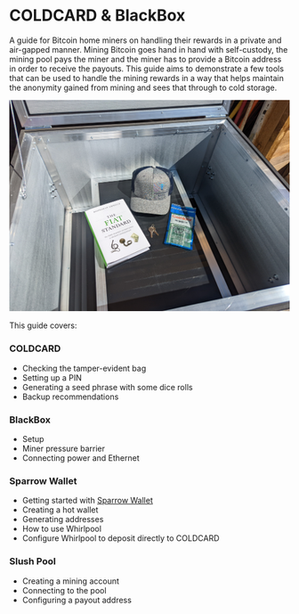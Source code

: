 # COLDCARD & BlackBox
A guide for Bitcoin home miners on handling their rewards in a private and air-gapped manner. Mining Bitcoin goes hand in hand with self-custody, the mining pool pays the miner and the miner has to provide a Bitcoin address in order to receive the payouts. This guide aims to demonstrate a few tools that can be used to handle the mining rewards in a way that helps maintain the anonymity gained from mining and sees that through to cold storage. 

<p align="center">
  <img width="750" src="assets/BB13.jpg">
</p>

This guide covers:

### COLDCARD
- Checking the tamper-evident bag
- Setting up a PIN
- Generating a seed phrase with some dice rolls
- Backup recommendations

### BlackBox
- Setup
- Miner pressure barrier
- Connecting power and Ethernet

### Sparrow Wallet
- Getting started with [Sparrow Wallet](https://www.sparrowwallet.com/)
- Creating a hot wallet
- Generating addresses
- How to use Whirlpool
- Configure Whirlpool to deposit directly to COLDCARD 

### Slush Pool
- Creating a mining account
- Connecting to the pool
- Configuring a payout address
